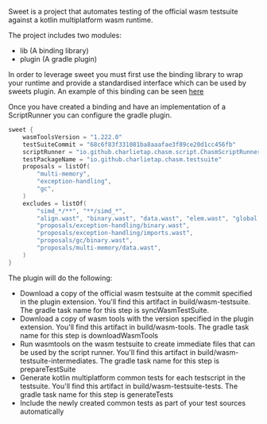 Sweet is a project that automates testing of the official wasm
testsuite against a kotlin multiplatform wasm runtime.

The project includes two modules:

- lib (A binding library)
- plugin (A gradle plugin)


In order to leverage sweet you must first use the binding library to wrap your runtime and provide a standardised interface
which can be used by sweets plugin. An example of this binding can be seen [here](chasm/src/commonTest/kotlin/io/github/charlietap/chasm/script/ChasmScriptRunner.kt)

Once you have created a binding and have an implementation of a ScriptRunner you can configure the gradle plugin.

```kotlin
sweet {
    wasmToolsVersion = "1.222.0"
    testSuiteCommit = "68c6f83f331081ba8aaafae3f89ce20d1cc456fb"
    scriptRunner = "io.github.charlietap.chasm.script.ChasmScriptRunner"
    testPackageName = "io.github.charlietap.chasm.testsuite"
    proposals = listOf(
        "multi-memory",
        "exception-handling",
        "gc",
    )
    excludes = listOf(
        "simd_*/**", "**/simd_*",
        "align.wast", "binary.wast", "data.wast", "elem.wast", "global.wast", "imports.wast", "memory.wast",
        "proposals/exception-handling/binary.wast",
        "proposals/exception-handling/imports.wast",
        "proposals/gc/binary.wast",
        "proposals/multi-memory/data.wast",
    )
}
```

The plugin will do the following:

- Download a copy of the official wasm testsuite at the commit specified in the plugin extension.
 You'll find this artifact in build/wasm-testsuite. The gradle task name for this step is syncWasmTestSuite.
- Download a copy of wasm tools with the version specified in the plugin extension.
You'll find this artifact in build/wasm-tools. The gradle task name for this step is downloadWasmTools
- Run wasmtools on the wasm testsuite to create immediate files that can be used by the script runner.
You'll find this artifact in build/wasm-testsuite-intermediates. The gradle task name for this step is prepareTestSuite
- Generate kotlin multiplatform common tests for each testscript in the testsuite.
You'll find this artifact in build/wasm-testsuite-tests. The gradle task name for this step is generateTests
- Include the newly created common tests as part of your test sources automatically
